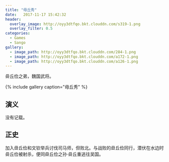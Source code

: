 ```yaml
---
title: "毋丘秀"
date:   2017-11-17 15:42:32
header:
  overlay_image: http://oyy3dtfqo.bkt.clouddn.com/s319-1.png
  overlay_filter: 0.5
categories:
  - Games
  - Sango
gallery:
  - image_path: http://oyy3dtfqo.bkt.clouddn.com/284-1.png
  - image_path: http://oyy3dtfqo.bkt.clouddn.com/a172-1.png
  - image_path: http://oyy3dtfqo.bkt.clouddn.com/a126-1.png
---
```


毌丘俭之弟，魏国武将。

{% include gallery caption="毋丘秀" %}

## 演义

没有记载。

## 正史

加入毌丘俭和文钦举兵讨伐司马师，但败北。与战败的毌丘俭同行，潜伏在水边时毌丘俭被射杀，便同毌丘俭之孙·毌丘重逃往吴国。